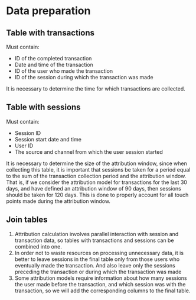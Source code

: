 # Data preparation

## Table with transactions
Must contain:
- ID of the completed transaction
- Date and time of the transaction
- ID of the user who made the transaction
- ID of the session during which the transaction was made

It is necessary to determine the time for which transactions are collected.

## Table with sessions
Must contain:
- Session ID
- Session start date and time
- User ID
- The source and channel from which the user session started

It is necessary to determine the size of the attribution window, since when collecting this table, it is important that sessions be taken for a period equal to the sum of the transaction collection period and the attribution window. That is, if we consider the attribution model for transactions for the last 30 days, and have defined an attribution window of 90 days, then sessions should be taken for 120 days. This is done to properly account for all touch points made during the attribution window.

## Join tables
1. Attribution calculation involves parallel interaction with session and transaction data, so tables with transactions and sessions can be combined into one.
2. In order not to waste resources on processing unnecessary data, it is better to leave sessions in the final table only from those users who eventually made the transaction. And also leave only the sessions preceding the transaction or during which the transaction was made
3. Some attribution models require information about how many sessions the user made before the transaction, and which session was with the transaction, so we will add the corresponding columns to the final table.